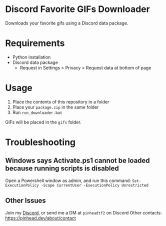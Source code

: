 # Discord Favorite GIFs Downloader
Downloads your favorite gifs using a Discord data package.

# Requirements
- Python installation
- Discord data package 
    - Request in Settings > Privacy > Request data at bottom of page

# Usage
1. Place the contents of this repository in a folder
2. Place your `package.zip` in the same folder
3. Run `run_downloader.bat`

GIFs will be placed in the `gifs` folder.

# Troubleshooting
## Windows says Activate.ps1 cannot be loaded because running scripts is disabled
Open a Powershell window as admin, and run this command:
`Set-ExecutionPolicy -Scope CurrentUser -ExecutionPolicy Unrestricted`

## Other Issues
Join my [Discord](https://pinhead.dev/discord), or send me a DM at `pinheadtf2` on Discord
Other contacts: https://pinhead.dev/about/contact
